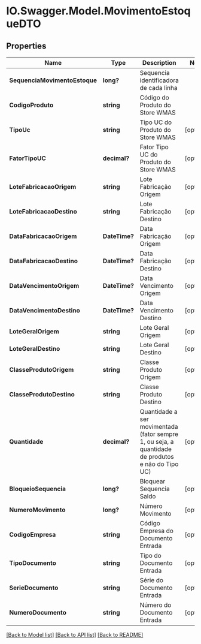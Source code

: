 # IO.Swagger.Model.MovimentoEstoqueDTO
## Properties

Name | Type | Description | Notes
------------ | ------------- | ------------- | -------------
**SequenciaMovimentoEstoque** | **long?** | Sequencia identificadora de cada linha | 
**CodigoProduto** | **string** | Código do Produto do Store WMAS | 
**TipoUc** | **string** | Tipo UC do Produto do Store WMAS | [optional] 
**FatorTipoUC** | **decimal?** | Fator Tipo UC do Produto do Store WMAS | [optional] 
**LoteFabricacaoOrigem** | **string** | Lote Fabricação Origem | [optional] 
**LoteFabricacaoDestino** | **string** | Lote Fabricação Destino | [optional] 
**DataFabricacaoOrigem** | **DateTime?** | Data Fabricação Origem | [optional] 
**DataFabricacaoDestino** | **DateTime?** | Data Fabricação Destino | [optional] 
**DataVencimentoOrigem** | **DateTime?** | Data Vencimento Origem | [optional] 
**DataVencimentoDestino** | **DateTime?** | Data Vencimento Destino | [optional] 
**LoteGeralOrigem** | **string** | Lote Geral Origem | [optional] 
**LoteGeralDestino** | **string** | Lote Geral Destino | [optional] 
**ClasseProdutoOrigem** | **string** | Classe Produto Origem | [optional] 
**ClasseProdutoDestino** | **string** | Classe Produto Destino | [optional] 
**Quantidade** | **decimal?** | Quantidade a ser movimentada (fator sempre 1, ou seja, a quantidade de produtos e não do Tipo UC) | [optional] 
**BloqueioSequencia** | **long?** | Bloquear Sequencia Saldo | [optional] 
**NumeroMovimento** | **long?** | Número Movimento | [optional] 
**CodigoEmpresa** | **string** | Código Empresa do Documento Entrada | [optional] 
**TipoDocumento** | **string** | Tipo do Documento Entrada | [optional] 
**SerieDocumento** | **string** | Série do Documento Entrada | [optional] 
**NumeroDocumento** | **string** | Número do Documento Entrada | [optional] 

[[Back to Model list]](../README.md#documentation-for-models) [[Back to API list]](../README.md#documentation-for-api-endpoints) [[Back to README]](../README.md)

